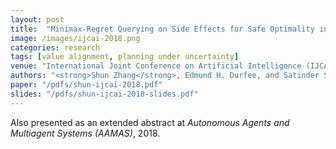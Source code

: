 ```yaml
---
layout: post
title:  "Minimax-Regret Querying on Side Effects for Safe Optimality in Factored Markov Decision Processes"
image: /images/ijcai-2018.png
categories: research
tags: [value alignment, planning under uncertainty]
venue: "International Joint Conference on Artificial Intelligence (IJCAI), 2018"
authors: "<strong>Shun Zhang</strong>, Edmund H. Durfee, and Satinder Singh"
paper: "/pdfs/shun-ijcai-2018.pdf"
slides: "/pdfs/shun-ijcai-2018-slides.pdf"
---
```

Also presented as an extended abstract at _Autonomous Agents and Multiagent Systems (AAMAS)_, 2018.

